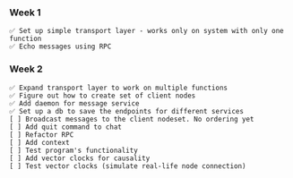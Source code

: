 ### Week 1
    ✅ Set up simple transport layer - works only on system with only one function 
    ✅ Echo messages using RPC
### Week 2
    ✅ Expand transport layer to work on multiple functions
    ✅ Figure out how to create set of client nodes
    ✅ Add daemon for message service
    ✅ Set up a db to save the endpoints for different services 
    [ ] Broadcast messages to the client nodeset. No ordering yet
    [ ] Add quit command to chat
    [ ] Refactor RPC
    [ ] Add context
    [ ] Test program's functionality   
    [ ] Add vector clocks for causality
    [ ] Test vector clocks (simulate real-life node connection) 